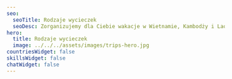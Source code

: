 ```yaml
---
seo:
  seoTitle: Rodzaje wycieczek
  seoDesc: Zorganizujemy dla Ciebie wakacje w Wietnamie, Kambodży i Laosie. Tak jak lubisz. Na Twoich warunkach.
hero:
  title: Rodzaje wycieczek
  image: ../../../assets/images/trips-hero.jpg
countriesWidget: false
skillsWidget: false
chatWidget: false
---
```

